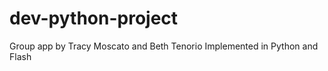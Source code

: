 dev-python-project
==================

Group app by Tracy Moscato and Beth Tenorio
Implemented in Python and Flash
